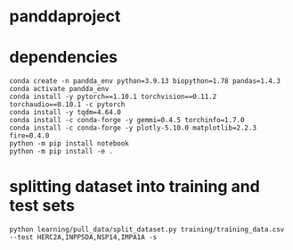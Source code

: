 # panddaproject

# dependencies
```shell
conda create -n pandda_env python=3.9.13 biopython=1.78 pandas=1.4.3
conda activate pandda_env
conda install -y pytorch==1.10.1 torchvision==0.11.2 torchaudio==0.10.1 -c pytorch
conda install -y tqdm=4.64.0
conda install -c conda-forge -y gemmi=0.4.5 torchinfo=1.7.0
conda install -c conda-forge -y plotly-5.10.0 matplotlib=2.2.3 fire=0.4.0
python -m pip install notebook
python -m pip install -e .
```

# splitting dataset into training and test sets
```shell
python learning/pull_data/split_dataset.py training/training_data.csv --test HERC2A,INPP5DA,NSP14,IMPA1A -s

```